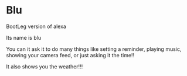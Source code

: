 # Blu

BootLeg version of alexa 

Its name is blu

You can it ask it to do many things like setting a reminder, playing music, showing your camera feed, or just asking it the time!!

It also shows you the weather!!!

